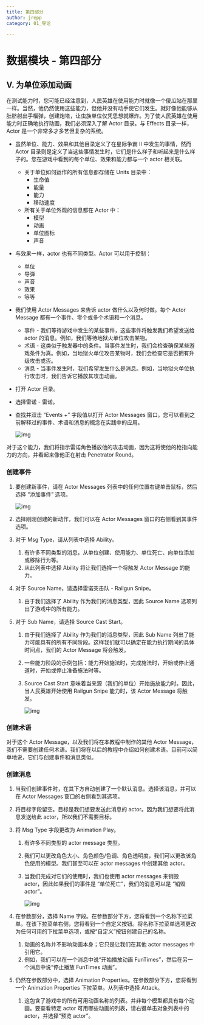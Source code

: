 ```yaml
---
title: 第四部分
author: jrepp
category: 01_导论

---
```

# 数据模块 - 第四部分

## V. 为单位添加动画

在测试能力时，您可能已经注意到，人民英雄在使用能力时就像一个傻瓜站在那里一样。当然，他仍然使用这些能力，但他并没有动手使它们发生。就好像他能够从肚脐射出手榴弹，创建炮塔，让虫族单位仅凭思想就爆炸。为了使人民英雄在使用能力时正确地执行动画，我们必须深入了解 Actor 目录。与 Effects 目录一样，Actor 是一个非常多才多艺但复杂的系统。

- 虽然单位、能力、效果和其他目录定义了在星际争霸 II 中发生的事情，然而 Actor 目录则是定义了当这些事情发生时，它们是什么样子和听起来是什么样子的。您在游戏中看到的每个单位、效果和能力都与一个 actor 相关联。
  - 关于单位如何运作的所有信息都存储在 Units 目录中：
    - 生命值
    - 能量
    - 能力
    - 移动速度
  - 所有关于单位外观的信息都在 Actor 中：
    - 模型
    - 动画
    - 单位图标
    - 声音
- 与效果一样，actor 也有不同类型。Actor 可以用于控制：
  - 单位
  - 导弹
  - 声音
  - 效果
  - 等等
- 我们使用 Actor Messages 来告诉 actor 做什么以及何时做。每个 Actor Message 都有一个事件、零个或多个术语和一个消息。
  - 事件 - 我们等待游戏中发生的某些事件，这些事件将触发我们希望发送给 actor 的消息。例如，我们等待地狱火单位攻击某物。
  - 术语 - 这类似于触发器中的条件。当事件发生时，我们会检查确保某些游戏条件为真。例如，当地狱火单位攻击某物时，我们会检查它是否拥有升级攻击或否。
  - 消息 - 当事件发生时，我们希望发生什么是消息。例如，当地狱火单位执行攻击时，我们告诉它播放其攻击动画。

- 打开 Actor 目录。

- 选择雷诺 - 雷诺。

- 查找并双击 “Events +” 字段值以打开 Actor Messages 窗口。您可以看到之前解释过的事件、术语和消息的概念在实践中的应用。

  ![img](040-changingunitactor-actorwindow.jpg)

对于这个能力，我们将指示雷诺角色播放他的攻击动画，因为这将使他的枪指向能力的方向，并看起来像他正在射击 Penetrator Round。

### 创建事件

1. 要创建新事件，请在 Actor Messages 列表中的任何位置右键单击鼠标，然后选择 “添加事件” 选项。

   ![img](041-changingunitactor-addeventoption.jpg)

2. 选择刚刚创建的新动作，我们可以在 Actor Messages 窗口的右侧看到其事件选项。

3. 对于 Msg Type，请从列表中选择 Ability。

   1. 有许多不同类型的消息，从单位创建、使用能力、单位死亡、向单位添加或移除行为等。
   2. 从此列表中选择 Ability 将让我们选择一个将触发 Actor Message 的能力。

4. 对于 Source Name，请选择雷诺突击队 - Railgun Snipe。

   1. 由于我们选择了 Ability 作为我们的消息类型，因此 Source Name 选项列出了游戏中的所有能力。

5. 对于 Sub Name，请选择 Source Cast Start。

   1. 由于我们选择了 Ability 作为我们的消息类型，因此 Sub Name 列出了能力可能具有的所有不同阶段。这样我们就可以确定在能力执行期间的具体时间点，我们的 Actor Message 将会触发。

   2. 一些能力阶段的示例包括：能力开始施法时，完成施法时，开始或停止通道时，开始或停止准备施法时等。

   3. Source Cast Start 意味着当来源（我们的单位）开始施放能力时。因此，当人民英雄开始使用 Railgun Snipe 能力时，该 Actor Message 将触发。

      ![img](042-changingunitactor-snipeevent.jpg)

### 创建术语

对于这个 Actor Message，以及我们将在本教程中制作的其他 Actor Message，我们不需要创建任何术语。我们将在以后的教程中介绍如何创建术语。目前可以简单地说，它们与创建事件和消息类似。

### 创建消息

1. 当我们创建事件时，在其下方自动创建了一个默认消息。选择该消息，并可以在 Actor Messages 窗口的右侧看到其选项。

2. 将目标字段留空。目标是我们想要发送此消息的 actor。因为我们想要将此消息发送给此 actor，所以我们不需要目标。

3. 将 Msg Type 字段更改为 Animation Play。

   1. 有许多不同类型的 actor message 类型。

   2. 我们可以更改角色大小、角色颜色/色调、角色透明度，我们可以更改该角色使用的模型。我们甚至可以在 actor messages 中创建其他 actor。

   3. 当我们完成对它们的使用时，我们也使用 actor messages 来销毁 actor，因此如果我们的事件是 “单位死亡”，我们的消息可以是 “销毁 actor”。

      ![img](043-changingunitactor-snipemessage1.jpg)

4. 在参数部分，选择 Name 字段。在参数部分下方，您将看到一个名称下拉菜单。在该下拉菜单右侧，您将看到一个自定义按钮。将名称下拉菜单选项更改为任何可用的下拉菜单选项，或按“自定义”按钮创建自己的名称。

   1. 动画的名称并不影响动画本身；它只是让我们在其他 actor messages 中引用它。
   2. 例如，我们可以在一个消息中说“开始播放动画 FunTimes”，然后在另一个消息中说“停止播放 FunTimes 动画”。

5. 仍然在参数部分中，选择 Animation Properties。在参数部分下方，您将看到一个 Animation Properties 下拉菜单。从列表中选择 Attack。

   1. 这包含了游戏中的所有可用动画名称的列表。并非每个模型都具有每个动画。要查看特定 actor 可用哪些动画的列表，请右键单击对象列表中的 actor，并选择“预览 actor”。